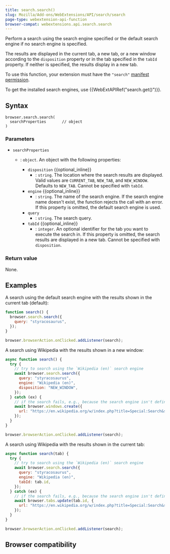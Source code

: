 ```yaml
---
title: search.search()
slug: Mozilla/Add-ons/WebExtensions/API/search/search
page-type: webextension-api-function
browser-compat: webextensions.api.search.search
---
```




Perform a search using the search engine specified or the default search engine if no search engine is specified.

The results are displayed in the current tab, a new tab, or a new window according to the `disposition` property or in the tab specified in the `tabId` property. If neither is specified, the results display in a new tab.

To use this function, your extension must have the `"search"` [manifest permission](/Mozilla/Add-ons/WebExtensions/manifest.json/permissions).

To get the installed search engines, use {{WebExtAPIRef("search.get()")}}.

## Syntax

```js-nolint
browser.search.search(
  searchProperties       // object
)
```

### Parameters

- `searchProperties`

  - : `object`. An object with the following properties:

    - `disposition` {{optional_inline}}
      - : `string`. The location where the search results are displayed. Valid values are `CURRENT_TAB`, `NEW_TAB`, and `NEW_WINDOW`. Defaults to `NEW_TAB`. Cannot be specified with `tabId`.
    - `engine` {{optional_inline}}
      - : `string`. The name of the search engine. If the search engine name doesn't exist, the function rejects the call with an error. If this property is omitted, the default search engine is used.
    - `query`
      - : `string`. The search query.
    - `tabId` {{optional_inline}}
      - : `integer`. An optional identifier for the tab you want to execute the search in. If this property is omitted, the search results are displayed in a new tab. Cannot be specified with `disposition`.

### Return value

None.

## Examples

A search using the default search engine with the results shown in the current tab (default):

```js
function search() {
  browser.search.search({
    query: "styracosaurus",
  });
}

browser.browserAction.onClicked.addListener(search);
```

A search using Wikipedia with the results shown in a new window:

```js
async function search() {
  try {
    // try to search using the `Wikipedia (en)` search engine
    await browser.search.search({
      query: "styracosaurus",
      engine: "Wikipedia (en)",
      disposition: "NEW_WINDOW",
    });
  } catch (ex) {
    // if the search fails, e.g., because the search engine isn't defined to the browser, initiate the search using a url
    await browser.windows.create({
      url: "https://en.wikipedia.org/w/index.php?title=Special:Search&search=styracosaurus",
    });
  }
}

browser.browserAction.onClicked.addListener(search);
```

A search using Wikipedia with the results shown in the current tab:

```js
async function search(tab) {
  try {
    // try to search using the `Wikipedia (en)` search engine
    await browser.search.search({
      query: "styracosaurus",
      engine: "Wikipedia (en)",
      tabId: tab.id,
    });
  } catch (ex) {
    // if the search fails, e.g., because the search engine isn't defined to the browser, initiate the search using a url
    await browser.tabs.update(tab.id, {
      url: "https://en.wikipedia.org/w/index.php?title=Special:Search&search=styracosaurus",
    });
  }
}

browser.browserAction.onClicked.addListener(search);
```



## Browser compatibility


